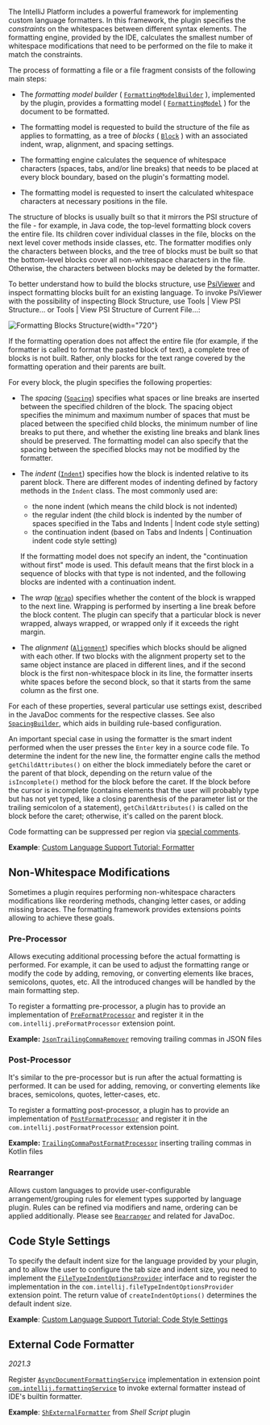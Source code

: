 [//]: # (title: Code Formatter)

<!-- Copyright 2000-2022 JetBrains s.r.o. and other contributors. Use of this source code is governed by the Apache 2.0 license that can be found in the LICENSE file. -->

The IntelliJ Platform includes a powerful framework for implementing custom language formatters.
In this framework, the plugin specifies the *constraints* on the whitespaces between different syntax elements.
The formatting engine, provided by the IDE, calculates the smallest number of whitespace modifications that need to be performed on the file to make it match the constraints.

The process of formatting a file or a file fragment consists of the following main steps:

*  The _formatting model builder_ (
   [`FormattingModelBuilder`](upsource:///platform/code-style-api/src/com/intellij/formatting/FormattingModelBuilder.java)
   ), implemented by the plugin, provides a formatting model (
   [`FormattingModel`](upsource:///platform/code-style-api/src/com/intellij/formatting/FormattingModel.java)
   ) for the document to be formatted.

*  The formatting model is requested to build the structure of the file as applies to formatting, as a tree of _blocks_ (
   [`Block`](upsource:///platform/code-style-api/src/com/intellij/formatting/Block.java)
   ) with an associated indent, wrap, alignment, and spacing settings.

*  The formatting engine calculates the sequence of whitespace characters (spaces, tabs, and/or line breaks) that needs to be placed at every block boundary, based on the plugin's formatting model.

*  The formatting model is requested to insert the calculated whitespace characters at necessary positions in the file.

The structure of blocks is usually built so that it mirrors the PSI structure of the file - for example, in Java code, the top-level formatting block covers the entire file.
Its children cover individual classes in the file, blocks on the next level cover methods inside classes, etc.
The formatter modifies only the characters between blocks, and the tree of blocks must be built so that the bottom-level blocks cover all non-whitespace characters in the file.
Otherwise, the characters between blocks may be deleted by the formatter.

To better understand how to build the blocks structure, use [PsiViewer](explore_api.md#31-use-internal-mode-and-psiviewer) and inspect formatting blocks built for an existing language.
To invoke PsiViewer with the possibility of inspecting Block Structure, use <menupath>Tools | View PSI Structure...</menupath> or <menupath>Tools | View PSI Structure of Current File...</menupath>:

![Formatting Blocks Structure](psi_viewer_formatting_blocks.png){width="720"}

If the formatting operation does not affect the entire file (for example, if the formatter is called to format the pasted block of text), a complete tree of blocks is not built.
Rather, only blocks for the text range covered by the formatting operation and their parents are built.

For every block, the plugin specifies the following properties:

* The _spacing_ ([`Spacing`](upsource:///platform/code-style-api/src/com/intellij/formatting/Spacing.java)) specifies what spaces or line breaks are inserted between the specified children of the block.
   The spacing object specifies the minimum and maximum number of spaces that must be placed between the specified child blocks, the minimum number of line breaks to put there, and whether the existing line breaks and blank lines should be preserved.
   The formatting model can also specify that the spacing between the specified blocks may not be modified by the formatter.

* The _indent_ ([`Indent`](upsource:///platform/code-style-api/src/com/intellij/formatting/Indent.java)) specifies how the block is indented relative to its parent block.
   There are different modes of indenting defined by factory methods in the `Indent` class.
   The most commonly used are:
  * the none indent (which means the child block is not indented)
  * the regular indent (the child block is indented by the number of spaces specified in the <control>Tabs and Indents | Indent</control> code style setting)
  * the continuation indent (based on <control>Tabs and Indents | Continuation indent</control> code style setting)

  If the formatting model does not specify an indent, the "continuation without first" mode is used.
     This default means that the first block in a sequence of blocks with that type is not indented, and the following blocks are indented with a continuation indent.

* The _wrap_ ([`Wrap`](upsource:///platform/code-style-api/src/com/intellij/formatting/Wrap.java)) specifies whether the content of the block is wrapped to the next line.
   Wrapping is performed by inserting a line break before the block content.
   The plugin can specify that a particular block is never wrapped, always wrapped, or wrapped only if it exceeds the right margin.

* The _alignment_ ([`Alignment`](upsource:///platform/code-style-api/src/com/intellij/formatting/Alignment.java)) specifies which blocks should be aligned with each other.
   If two blocks with the alignment property set to the same object instance are placed in different lines, and if the second block is the first non-whitespace block in its line, the formatter inserts white spaces before the second block, so that it starts from the same column as the first one.

For each of these properties, several particular use settings exist, described in the JavaDoc comments for the respective classes.
See also [`SpacingBuilder`](upsource:///platform/code-style-api/src/com/intellij/formatting/SpacingBuilder.java), which aids in building rule-based configuration.

An important special case in using the formatter is the smart indent performed when the user presses the `Enter` key in a source code file.
To determine the indent for the new line, the formatter engine calls the method `getChildAttributes()` on either the block immediately before the caret or the parent of that block, depending on the return value of the `isIncomplete()` method for the block before the caret.
If the block before the cursor is incomplete (contains elements that the user will probably type but has not yet typed, like a closing parenthesis of the parameter list or the trailing semicolon of a statement), `getChildAttributes()` is called on the block before the caret; otherwise, it's called on the parent block.

Code formatting can be suppressed per region via [special comments](https://youtrack.jetbrains.com/issue/IDEA-56995#comment=27-605969).

**Example**:
[Custom Language Support Tutorial: Formatter](formatter.md)

## Non-Whitespace Modifications

Sometimes a plugin requires performing non-whitespace characters modifications like reordering methods, changing letter cases, or adding missing braces.
The formatting framework provides extensions points allowing to achieve these goals.

### Pre-Processor

Allows executing additional processing before the actual formatting is performed.
For example, it can be used to adjust the formatting range or modify the code by adding, removing, or converting elements like braces, semicolons, quotes, etc.
All the introduced changes will be handled by the main formatting step.

To register a formatting pre-processor, a plugin has to provide an implementation of [`PreFormatProcessor`](upsource:///platform/code-style-api/src/com/intellij/psi/impl/source/codeStyle/PreFormatProcessor.java) and register it in the `com.intellij.preFormatProcessor` extension point.

**Example:**
[`JsonTrailingCommaRemover`](upsource:///json/src/com/intellij/json/formatter/JsonTrailingCommaRemover.java) removing trailing commas in JSON files

### Post-Processor

It's similar to the pre-processor but is run after the actual formatting is performed.
It can be used for adding, removing, or converting elements like braces, semicolons, quotes, letter-cases, etc.

To register a formatting post-processor, a plugin has to provide an implementation of [`PostFormatProcessor`](upsource:///platform/code-style-api/src/com/intellij/psi/impl/source/codeStyle/PostFormatProcessor.java) and register it in the `com.intellij.postFormatProcessor` extension point.

**Example:**
[`TrailingCommaPostFormatProcessor`](upsource:///plugins/kotlin/idea/src/org/jetbrains/kotlin/idea/formatter/TrailingCommaPostFormatProcessor.kt) inserting trailing commas in Kotlin files

### Rearranger

Allows custom languages to provide user-configurable arrangement/grouping rules for element types supported by language plugin.
Rules can be refined via modifiers and name, ordering can be applied additionally.
Please see [`Rearranger`](upsource:///platform/code-style-api/src/com/intellij/psi/codeStyle/arrangement/Rearranger.java) and related for JavaDoc.

## Code Style Settings

To specify the default indent size for the language provided by your plugin, and to allow the user to configure the tab size and indent size, you need to implement the [`FileTypeIndentOptionsProvider`](upsource:///platform/lang-api/src/com/intellij/psi/codeStyle/FileTypeIndentOptionsProvider.java) interface and to register the implementation in the `com.intellij.fileTypeIndentOptionsProvider` extension point.
The return value of `createIndentOptions()` determines the default indent size.

**Example**:
[Custom Language Support Tutorial: Code Style Settings](code_style_settings.md)

## External Code Formatter

_2021.3_

Register [`AsyncDocumentFormattingService`](upsource:///platform/code-style-api/src/com/intellij/formatting/service/AsyncDocumentFormattingService.java) implementation in extension point [`com.intellij.formattingService`](https://jb.gg/ipe?extensions=com.intellij.formattingService) to invoke external formatter instead of IDE's builtin formatter.

**Example**:
[`ShExternalFormatter`](upsource:///plugins/sh/src/com/intellij/sh/formatter/ShExternalFormatter.java) from _Shell Script_ plugin
